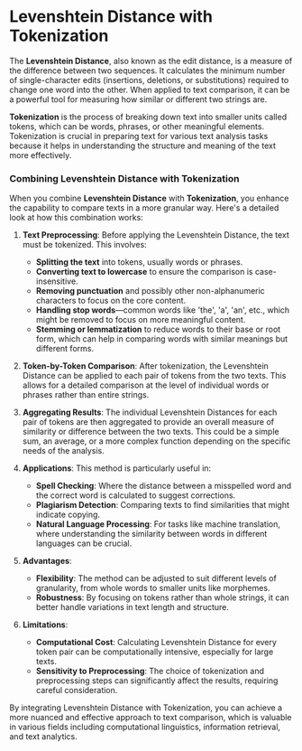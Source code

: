 # Levenshtein Distance with Tokenization

The **Levenshtein Distance**, also known as the edit distance, is a measure of the difference between two sequences. It calculates the minimum number of single-character edits (insertions, deletions, or substitutions) required to change one word into the other. When applied to text comparison, it can be a powerful tool for measuring how similar or different two strings are.

**Tokenization** is the process of breaking down text into smaller units called tokens, which can be words, phrases, or other meaningful elements. Tokenization is crucial in preparing text for various text analysis tasks because it helps in understanding the structure and meaning of the text more effectively.

### Combining Levenshtein Distance with Tokenization

When you combine **Levenshtein Distance** with **Tokenization**, you enhance the capability to compare texts in a more granular way. Here's a detailed look at how this combination works:

1. **Text Preprocessing**: Before applying the Levenshtein Distance, the text must be tokenized. This involves:
   - **Splitting the text** into tokens, usually words or phrases.
   - **Converting text to lowercase** to ensure the comparison is case-insensitive.
   - **Removing punctuation** and possibly other non-alphanumeric characters to focus on the core content.
   - **Handling stop words**—common words like 'the', 'a', 'an', etc., which might be removed to focus on more meaningful content.
   - **Stemming or lemmatization** to reduce words to their base or root form, which can help in comparing words with similar meanings but different forms.

2. **Token-by-Token Comparison**: After tokenization, the Levenshtein Distance can be applied to each pair of tokens from the two texts. This allows for a detailed comparison at the level of individual words or phrases rather than entire strings.

3. **Aggregating Results**: The individual Levenshtein Distances for each pair of tokens are then aggregated to provide an overall measure of similarity or difference between the two texts. This could be a simple sum, an average, or a more complex function depending on the specific needs of the analysis.

4. **Applications**: This method is particularly useful in:
   - **Spell Checking**: Where the distance between a misspelled word and the correct word is calculated to suggest corrections.
   - **Plagiarism Detection**: Comparing texts to find similarities that might indicate copying.
   - **Natural Language Processing**: For tasks like machine translation, where understanding the similarity between words in different languages can be crucial.

5. **Advantages**:
   - **Flexibility**: The method can be adjusted to suit different levels of granularity, from whole words to smaller units like morphemes.
   - **Robustness**: By focusing on tokens rather than whole strings, it can better handle variations in text length and structure.

6. **Limitations**:
   - **Computational Cost**: Calculating Levenshtein Distance for every token pair can be computationally intensive, especially for large texts.
   - **Sensitivity to Preprocessing**: The choice of tokenization and preprocessing steps can significantly affect the results, requiring careful consideration.

By integrating Levenshtein Distance with Tokenization, you can achieve a more nuanced and effective approach to text comparison, which is valuable in various fields including computational linguistics, information retrieval, and text analytics.


